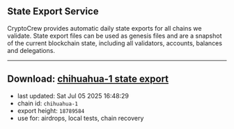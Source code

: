 ## State Export Service
CryptoCrew provides automatic daily state exports for all chains we validate. State export files can be used as genesis files and are a snapshot of the current blockchain state, including all validators, accounts, balances and delegations.

---
**Download: [chihuahua-1 state export](https://dl-eu2.ccvalidators.com/SERVICE/chihuahua/chihuahua-1_export_18789584.json)**
---

- last updated: Sat Jul 05 2025 16:48:29
- chain id: `chihuahua-1`
- export height: `18789584`
- use for: airdrops, local tests, chain recovery
